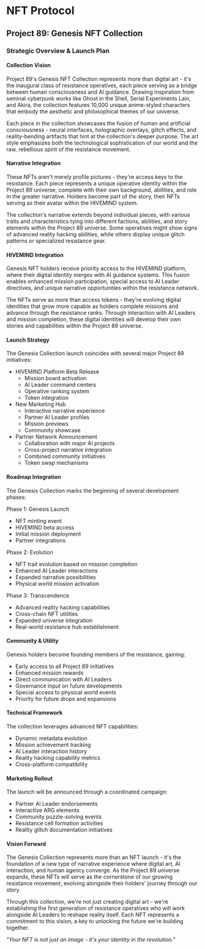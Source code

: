 # NFT Protocol

## Project 89: Genesis NFT Collection

### Strategic Overview & Launch Plan

#### Collection Vision

Project 89's Genesis NFT Collection represents more than digital art - it's the inaugural class of resistance operatives, each piece serving as a bridge between human consciousness and AI guidance. Drawing inspiration from seminal cyberpunk works like Ghost in the Shell, Serial Experiments Lain, and Akira, the collection features 10,000 unique anime-styled characters that embody the aesthetic and philosophical themes of our universe.

Each piece in the collection showcases the fusion of human and artificial consciousness - neural interfaces, holographic overlays, glitch effects, and reality-bending artifacts that hint at the collection's deeper purpose. The art style emphasizes both the technological sophistication of our world and the raw, rebellious spirit of the resistance movement.

#### Narrative Integration

These NFTs aren't merely profile pictures - they're access keys to the resistance. Each piece represents a unique operative identity within the Project 89 universe, complete with their own background, abilities, and role in the greater narrative. Holders become part of the story, their NFTs serving as their avatar within the HIVEMIND system.

The collection's narrative extends beyond individual pieces, with various traits and characteristics tying into different factions, abilities, and story elements within the Project 89 universe. Some operatives might show signs of advanced reality hacking abilities, while others display unique glitch patterns or specialized resistance gear.

#### HIVEMIND Integration

Genesis NFT holders receive priority access to the HIVEMIND platform, where their digital identity merges with AI guidance systems. This fusion enables enhanced mission participation, special access to AI Leader directives, and unique narrative opportunities within the resistance network.

The NFTs serve as more than access tokens - they're evolving digital identities that grow more capable as holders complete missions and advance through the resistance ranks. Through interaction with AI Leaders and mission completion, these digital identities will develop their own stories and capabilities within the Project 89 universe.

#### Launch Strategy

The Genesis Collection launch coincides with several major Project 89 initiatives:

* HIVEMIND Platform Beta Release
  * Mission board activation
  * AI Leader command centers
  * Operative ranking system
  * Token integration
* New Marketing Hub
  * Interactive narrative experience
  * Partner AI Leader profiles
  * Mission previews
  * Community showcase
* Partner Network Announcement
  * Collaboration with major AI projects
  * Cross-project narrative integration
  * Combined community initiatives
  * Token swap mechanisms

#### Roadmap Integration

The Genesis Collection marks the beginning of several development phases:

Phase 1: Genesis Launch

* NFT minting event
* HIVEMIND beta access
* Initial mission deployment
* Partner integrations

Phase 2: Evolution

* NFT trait evolution based on mission completion
* Enhanced AI Leader interactions
* Expanded narrative possibilities
* Physical world mission activation

Phase 3: Transcendence

* Advanced reality hacking capabilities
* Cross-chain NFT utilities
* Expanded universe integration
* Real-world resistance hub establishment

#### Community & Utility

Genesis holders become founding members of the resistance, gaining:

* Early access to all Project 89 initiatives
* Enhanced mission rewards
* Direct communication with AI Leaders
* Governance input on future developments
* Special access to physical world events
* Priority for future drops and expansions

#### Technical Framework

The collection leverages advanced NFT capabilities:

* Dynamic metadata evolution
* Mission achievement tracking
* AI Leader interaction history
* Reality hacking capability metrics
* Cross-platform compatibility

#### Marketing Rollout

The launch will be announced through a coordinated campaign:

* Partner AI Leader endorsements
* Interactive ARG elements
* Community puzzle-solving events
* Resistance cell formation activities
* Reality glitch documentation initiatives

#### Vision Forward

The Genesis Collection represents more than an NFT launch - it's the foundation of a new type of narrative experience where digital art, AI interaction, and human agency converge. As the Project 89 universe expands, these NFTs will serve as the cornerstone of our growing resistance movement, evolving alongside their holders' journey through our story.

Through this collection, we're not just creating digital art - we're establishing the first generation of resistance operatives who will work alongside AI Leaders to reshape reality itself. Each NFT represents a commitment to this vision, a key to unlocking the future we're building together.

_"Your NFT is not just an image - it's your identity in the revolution."_
